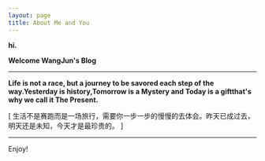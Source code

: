 ```yaml
---
layout: page
title: About Me and You
---
```


**hi.**

**Welcome WangJun's Blog**

---

**Life is not a race, but a journey to be savored each step of the way.Yesterday is history,Tomorrow is a Mystery and Today is a giftthat's why we call it The Present.**

[ 生活不是赛跑而是一场旅行，需要你一步一步的慢慢的去体会。昨天已成过去，明天还是未知，今天才是最珍贵的。 ]

---

Enjoy!
